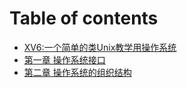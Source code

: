 # Table of contents

* [XV6:一个简单的类Unix教学用操作系统](README.md)
* [第一章 操作系统接口](di-yi-zhang-cao-zuo-xi-tong-jie-kou.md)
* [第二章 操作系统的组织结构](page-1.md)
